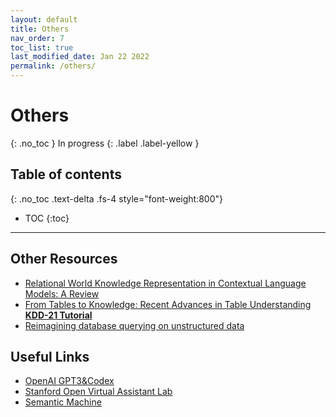 ```yaml
---
layout: default
title: Others
nav_order: 7
toc_list: true
last_modified_date: Jan 22 2022
permalink: /others/
---
```

# Others
{: .no_toc }
In progress
{: .label .label-yellow }

## Table of contents
{: .no_toc .text-delta .fs-4 style="font-weight:800"}

- TOC
{:toc}

---
## Other Resources
- [Relational World Knowledge Representation in Contextual Language Models: A Review](https://arxiv.org/abs/2104.05837)
- [From Tables to Knowledge: Recent Advances in Table Understanding **KDD-21 Tutorial**](https://usc-isi-i2.github.io/KDD21Tutorial/)
- [Reimagining database querying on unstructured data](https://ai.facebook.com/blog/using-ai-for-database-queries-on-any-unstructured-data-set/)


## Useful Links
- [OpenAI GPT3&Codex](https://openai.com/api/)
- [Stanford Open Virtual Assistant Lab](https://oval.cs.stanford.edu/)
- [Semantic Machine](https://www.microsoft.com/en-us/research/project/semantic-machines/)